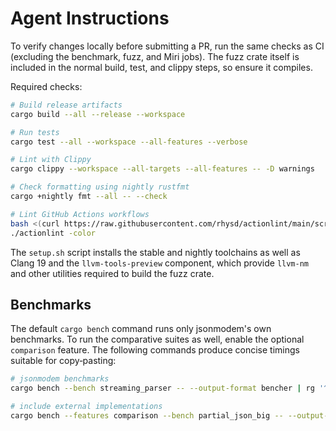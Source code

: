 # Agent Instructions

To verify changes locally before submitting a PR, run the same checks as CI
(excluding the benchmark, fuzz, and Miri jobs).  The fuzz crate itself is
included in the normal build, test, and clippy steps, so ensure it compiles.

Required checks:

```bash
# Build release artifacts
cargo build --all --release --workspace

# Run tests
cargo test --all --workspace --all-features --verbose

# Lint with Clippy
cargo clippy --workspace --all-targets --all-features -- -D warnings

# Check formatting using nightly rustfmt
cargo +nightly fmt --all -- --check

# Lint GitHub Actions workflows
bash <(curl https://raw.githubusercontent.com/rhysd/actionlint/main/scripts/download-actionlint.bash)
./actionlint -color
```

The `setup.sh` script installs the stable and nightly toolchains as well as
Clang 19 and the `llvm-tools-preview` component, which provide `llvm-nm` and
other utilities required to build the fuzz crate.

## Benchmarks

The default `cargo bench` command runs only jsonmodem's own benchmarks. To run
the comparative suites as well, enable the optional `comparison` feature. The
following commands produce concise timings suitable for copy‑pasting:

```bash
# jsonmodem benchmarks
cargo bench --bench streaming_parser -- --output-format bencher | rg '^test'

# include external implementations
cargo bench --features comparison --bench partial_json_big -- --output-format bencher | rg '^test'
```
